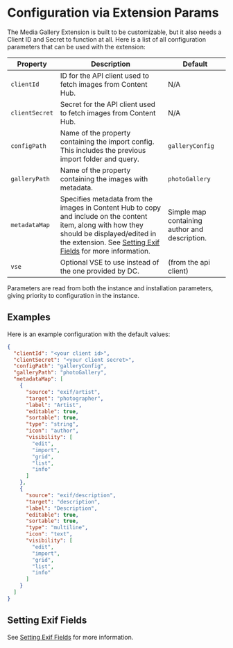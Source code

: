 # Configuration via Extension Params

The Media Gallery Extension is built to be customizable, but it also needs a Client ID and Secret to function at all. Here is a list of all configuration parameters that can be used with the extension:

| Property | Description | Default |
|----------|-------------|---------|
| `clientId` | ID for the API client used to fetch images from Content Hub. | N/A |
| `clientSecret` | Secret for the API client used to fetch images from Content Hub. | N/A |
| `configPath` | Name of the property containing the import config. This includes the previous import folder and query. | `galleryConfig` |
| `galleryPath` | Name of the property containing the images with metadata. | `photoGallery` |
| `metadataMap` | Specifies metadata from the images in Content Hub to copy and include on the content item, along with how they should be displayed/edited in the extension. See [Setting Exif Fields](./setting-exif-fields.md) for more information. | Simple map containing author and description. |
| `vse` | Optional VSE to use instead of the one provided by DC. | (from the api client) |

Parameters are read from both the instance and installation parameters, giving priority to configuration in the instance.

## Examples

Here is an example configuration with the default values:

```json
{
  "clientId": "<your client id>",
  "clientSecret": "<your client secret>",
  "configPath": "galleryConfig",
  "galleryPath": "photoGallery",
  "metadataMap": [
    {
      "source": "exif/artist",
      "target": "photographer",
      "label": "Artist",
      "editable": true,
      "sortable": true,
      "type": "string",
      "icon": "author",
      "visibility": [
        "edit",
        "import",
        "grid",
        "list",
        "info"
      ]
    },
    {
      "source": "exif/description",
      "target": "description",
      "label": "Description",
      "editable": true,
      "sortable": true,
      "type": "multiline",
      "icon": "text",
      "visibility": [
        "edit",
        "import",
        "grid",
        "list",
        "info"
      ]
    }
  ]
}
```

## Setting Exif Fields
See [Setting Exif Fields](./setting-exif-fields.md) for more information.